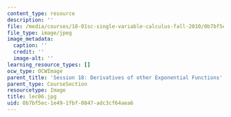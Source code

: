 ```yaml
---
content_type: resource
description: ''
file: /media/courses/18-01sc-single-variable-calculus-fall-2010/0b7bf5ec1e491fbf0847adc3cf64aea6_lec06.jpg
file_type: image/jpeg
image_metadata:
  caption: ''
  credit: ''
  image-alt: ''
learning_resource_types: []
ocw_type: OCWImage
parent_title: 'Session 18: Derivatives of other Exponential Functions'
parent_type: CourseSection
resourcetype: Image
title: lec06.jpg
uid: 0b7bf5ec-1e49-1fbf-0847-adc3cf64aea6
---
```

